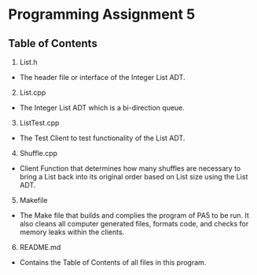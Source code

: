 <!-------------------------------------------------------------------------------
Brian Nguyen, bnguy118
2022 Winter CSE101 PA5
README.md
The Table of Contents of all files in this program
--------------------------------------------------------------------------------->
# Programming Assignment 5

## Table of Contents
1. List.h
* The header file or interface of the Integer List ADT.
2. List.cpp
* The Integer List ADT which is a bi-direction queue.
3. ListTest.cpp
* The Test Client to test functionality of the List ADT.
4. Shuffle.cpp
* Client Function that determines how many shuffles are necessary to bring a List back into its original order based on List size using the List ADT.
5. Makefile
* The Make file that builds and complies the program of PA5 to be run. It also cleans all computer generated files, formats code, and checks for memory leaks within the clients.
6. README.md
* Contains the Table of Contents of all files in this program.
